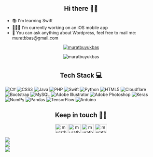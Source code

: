 # <h2 align="center">Hi there 👋🏼</h2>

<ul>
  <li>📚 I'm learning Swift</li>
  <li>🧑🏽‍💻 I'm currently working on an iOS mobile app</li>
  <li>💬 You can ask anything about Wordpress, feel free to mail me: <a href="mailto:muratbbas@gmail.com">muratbbas@gmail.com</a></li>
</ul> 


<p align="center"> <a href="https://github.com/ryo-ma/github-profile-trophy"><img src="https://github-profile-trophy.vercel.app/?username=muratbuyukbas" alt="muratbuyukbas" /></a> </p>
<p align="center"> <img src="https://komarev.com/ghpvc/?username=muratbuyukbas&label=Profile%20views&color=0e75b6&style=flat" alt="muratbuyukbas" /> </p>


# <h2 align="center">Tech Stack 💻</h2>
![C#](https://img.shields.io/badge/c%23-%23239120.svg?style=for-the-badge&logo=c-sharp&logoColor=white) ![CSS3](https://img.shields.io/badge/css3-%231572B6.svg?style=for-the-badge&logo=css3&logoColor=white) ![Java](https://img.shields.io/badge/java-%23ED8B00.svg?style=for-the-badge&logo=java&logoColor=white) ![PHP](https://img.shields.io/badge/php-%23777BB4.svg?style=for-the-badge&logo=php&logoColor=white) ![Swift](https://img.shields.io/badge/swift-F54A2A?style=for-the-badge&logo=swift&logoColor=white) ![Python](https://img.shields.io/badge/python-3670A0?style=for-the-badge&logo=python&logoColor=ffdd54) ![HTML5](https://img.shields.io/badge/html5-%23E34F26.svg?style=for-the-badge&logo=html5&logoColor=white) ![Cloudflare](https://img.shields.io/badge/Cloudflare-F38020?style=for-the-badge&logo=Cloudflare&logoColor=white) ![Bootstrap](https://img.shields.io/badge/bootstrap-%23563D7C.svg?style=for-the-badge&logo=bootstrap&logoColor=white) ![MySQL](https://img.shields.io/badge/mysql-%2300f.svg?style=for-the-badge&logo=mysql&logoColor=white) ![Adobe Illustrator](https://img.shields.io/badge/adobeillustrator-%23FF9A00.svg?style=for-the-badge&logo=adobeillustrator&logoColor=white) ![Adobe Photoshop](https://img.shields.io/badge/adobephotoshop-%2331A8FF.svg?style=for-the-badge&logo=adobephotoshop&logoColor=white) ![Keras](https://img.shields.io/badge/Keras-%23D00000.svg?style=for-the-badge&logo=Keras&logoColor=white) ![NumPy](https://img.shields.io/badge/numpy-%23013243.svg?style=for-the-badge&logo=numpy&logoColor=white) ![Pandas](https://img.shields.io/badge/pandas-%23150458.svg?style=for-the-badge&logo=pandas&logoColor=white) ![TensorFlow](https://img.shields.io/badge/TensorFlow-%23FF6F00.svg?style=for-the-badge&logo=TensorFlow&logoColor=white) ![Arduino](https://img.shields.io/badge/-Arduino-00979D?style=for-the-badge&logo=Arduino&logoColor=white)

## <h2 align="center">Keep in touch 💪🏽</h2>
<p align="center">
<a href="https://twitter.com/muratbykbs" target="blank"><img align="center" src="https://raw.githubusercontent.com/rahuldkjain/github-profile-readme-generator/master/src/images/icons/Social/twitter.svg" alt="muratbykbs" height="30" width="40" /></a>
<a href="https://linkedin.com/in/muratbuykbas" target="blank"><img align="center" src="https://raw.githubusercontent.com/rahuldkjain/github-profile-readme-generator/master/src/images/icons/Social/linked-in-alt.svg" alt="muratbuykbas" height="30" width="40" /></a>
<a href="https://fb.com/muratbykbs" target="blank"><img align="center" src="https://raw.githubusercontent.com/rahuldkjain/github-profile-readme-generator/master/src/images/icons/Social/facebook.svg" alt="muratbykbs" height="30" width="40" /></a>
<a href="https://instagram.com/muratbykbs" target="blank"><img align="center" src="https://raw.githubusercontent.com/rahuldkjain/github-profile-readme-generator/master/src/images/icons/Social/instagram.svg" alt="muratbykbs" height="30" width="40" /></a>
</p>

![](https://github-readme-stats.vercel.app/api?username=muratbuyukbas&theme=swift&hide_border=false&include_all_commits=false&count_private=false)<br/>
![](https://github-readme-streak-stats.herokuapp.com/?user=muratbuyukbas&theme=swift&hide_border=false)<br/>
![](https://github-readme-stats.vercel.app/api/top-langs/?username=muratbuyukbas&theme=swift&hide_border=false&include_all_commits=false&count_private=false&layout=compact)


